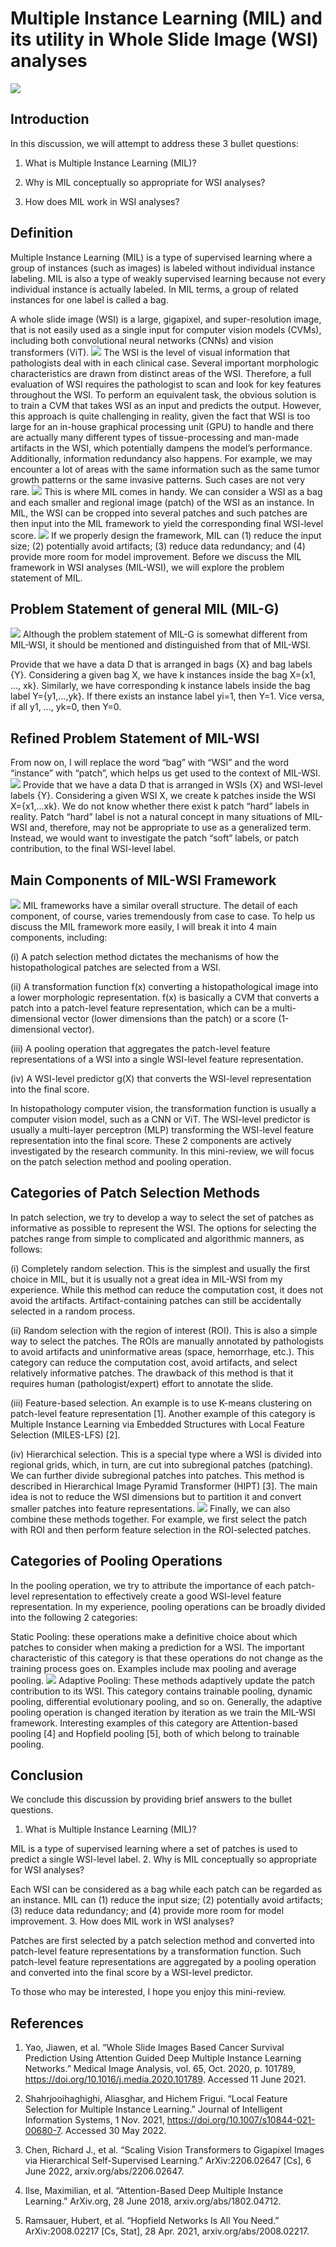 # Multiple Instance Learning (MIL) and its utility in Whole Slide Image (WSI) analyses
![](/img/post2_image1.webp)

## Introduction
In this discussion, we will attempt to address these 3 bullet questions:

1. What is Multiple Instance Learning (MIL)?

2. Why is MIL conceptually so appropriate for WSI analyses?

3. How does MIL work in WSI analyses?

## Definition
Multiple Instance Learning (MIL) is a type of supervised learning where a group of instances (such as images) is labeled without individual instance labeling. MIL is also a type of weakly supervised learning because not every individual instance is actually labeled. In MIL terms, a group of related instances for one label is called a bag.

A whole slide image (WSI) is a large, gigapixel, and super-resolution image, that is not easily used as a single input for computer vision models (CVMs), including both convolutional neural networks (CNNs) and vision transformers (ViT).
![](/img/post2_image2.webp)
The WSI is the level of visual information that pathologists deal with in each clinical case. Several important morphologic characteristics are drawn from distinct areas of the WSI. Therefore, a full evaluation of WSI requires the pathologist to scan and look for key features throughout the WSI. To perform an equivalent task, the obvious solution is to train a CVM that takes WSI as an input and predicts the output. However, this approach is quite challenging in reality, given the fact that WSI is too large for an in-house graphical processing unit (GPU) to handle and there are actually many different types of tissue-processing and man-made artifacts in the WSI, which potentially dampens the model’s performance. Additionally, information redundancy also happens. For example, we may encounter a lot of areas with the same information such as the same tumor growth patterns or the same invasive patterns. Such cases are not very rare.
![](/img/post2_image3.webp)
This is where MIL comes in handy. We can consider a WSI as a bag and each smaller and regional image (patch) of the WSI as an instance. In MIL, the WSI can be cropped into several patches and such patches are then input into the MIL framework to yield the corresponding final WSI-level score.
![](/img/post2_image4.webp)
If we properly design the framework, MIL can (1) reduce the input size; (2) potentially avoid artifacts; (3) reduce data redundancy; and (4) provide more room for model improvement. Before we discuss the MIL framework in WSI analyses (MIL-WSI), we will explore the problem statement of MIL.
## Problem Statement of general MIL (MIL-G)
![](/img/post2_image5.webp)
Although the problem statement of MIL-G is somewhat different from MIL-WSI, it should be mentioned and distinguished from that of MIL-WSI.

Provide that we have a data D that is arranged in bags {X} and bag labels {Y}. Considering a given bag X, we have k instances inside the bag X={x1, …, xk}. Similarly, we have corresponding k instance labels inside the bag label Y={y1,…,yk}. If there exists an instance label yi=1, then Y=1. Vice versa, if all y1, …, yk=0, then Y=0.
## Refined Problem Statement of MIL-WSI
From now on, I will replace the word “bag” with “WSI” and the word “instance” with “patch”, which helps us get used to the context of MIL-WSI.
![](/img/post2_image6.webp)
Provide that we have a data D that is arranged in WSIs {X} and WSI-level labels {Y}. Considering a given WSI X, we create k patches inside the WSI X={x1,…xk}. We do not know whether there exist k patch “hard” labels in reality. Patch “hard” label is not a natural concept in many situations of MIL-WSI and, therefore, may not be appropriate to use as a generalized term. Instead, we would want to investigate the patch “soft” labels, or patch contribution, to the final WSI-level label.
## Main Components of MIL-WSI Framework
![](/img/post2_image7.webp)
MIL frameworks have a similar overall structure. The detail of each component, of course, varies tremendously from case to case. To help us discuss the MIL framework more easily, I will break it into 4 main components, including:

(i) A patch selection method dictates the mechanisms of how the histopathological patches are selected from a WSI.

(ii) A transformation function f(x) converting a histopathological image into a lower morphologic representation. f(x) is basically a CVM that converts a patch into a patch-level feature representation, which can be a multi-dimensional vector (lower dimensions than the patch) or a score (1-dimensional vector).

(iii) A pooling operation that aggregates the patch-level feature representations of a WSI into a single WSI-level feature representation.

(iv) A WSI-level predictor g(X) that converts the WSI-level representation into the final score.

In histopathology computer vision, the transformation function is usually a computer vision model, such as a CNN or ViT. The WSI-level predictor is usually a multi-layer perceptron (MLP) transforming the WSI-level feature representation into the final score. These 2 components are actively investigated by the research community. In this mini-review, we will focus on the patch selection method and pooling operation.
## Categories of Patch Selection Methods
In patch selection, we try to develop a way to select the set of patches as informative as possible to represent the WSI. The options for selecting the patches range from simple to complicated and algorithmic manners, as follows:

(i) Completely random selection. This is the simplest and usually the first choice in MIL, but it is usually not a great idea in MIL-WSI from my experience. While this method can reduce the computation cost, it does not avoid the artifacts. Artifact-containing patches can still be accidentally selected in a random process.

(ii) Random selection with the region of interest (ROI). This is also a simple way to select the patches. The ROIs are manually annotated by pathologists to avoid artifacts and uninformative areas (space, hemorrhage, etc.). This category can reduce the computation cost, avoid artifacts, and select relatively informative patches. The drawback of this method is that it requires human (pathologist/expert) effort to annotate the slide.

(iii) Feature-based selection. An example is to use K-means clustering on patch-level feature representation [1]. Another example of this category is Multiple Instance Learning via Embedded Structures with Local Feature Selection (MILES-LFS) [2].

(iv) Hierarchical selection. This is a special type where a WSI is divided into regional grids, which, in turn, are cut into subregional patches (patching). We can further divide subregional patches into patches. This method is described in Hierarchical Image Pyramid Transformer (HIPT) [3]. The main idea is not to reduce the WSI dimensions but to partition it and convert smaller patches into feature representations.
![](/img/post2_image8.webp)
Finally, we can also combine these methods together. For example, we first select the patch with ROI and then perform feature selection in the ROI-selected patches.
## Categories of Pooling Operations
In the pooling operation, we try to attribute the importance of each patch-level representation to effectively create a good WSI-level feature representation. In my experience, pooling operations can be broadly divided into the following 2 categories:

Static Pooling: these operations make a definitive choice about which patches to consider when making a prediction for a WSI. The important characteristic of this category is that these operations do not change as the training process goes on. Examples include max pooling and average pooling.
![](/img/post2_image9.webp)
Adaptive Pooling: These methods adaptively update the patch contribution to its WSI. This category contains trainable pooling, dynamic pooling, differential evolutionary pooling, and so on. Generally, the adaptive pooling operation is changed iteration by iteration as we train the MIL-WSI framework. Interesting examples of this category are Attention-based pooling [4] and Hopfield pooling [5], both of which belong to trainable pooling.
## Conclusion
We conclude this discussion by providing brief answers to the bullet questions.

1. What is Multiple Instance Learning (MIL)?

MIL is a type of supervised learning where a set of patches is used to predict a single WSI-level label.
2. Why is MIL conceptually so appropriate for WSI analyses?

Each WSI can be considered as a bag while each patch can be regarded as an instance. MIL can (1) reduce the input size; (2) potentially avoid artifacts; (3) reduce data redundancy; and (4) provide more room for model improvement.
3. How does MIL work in WSI analyses?

Patches are first selected by a patch selection method and converted into patch-level feature representations by a transformation function. Such patch-level feature representations are aggregated by a pooling operation and converted into the final score by a WSI-level predictor.

To those who may be interested, I hope you enjoy this mini-review.
## References
1. Yao, Jiawen, et al. “Whole Slide Images Based Cancer Survival Prediction Using Attention Guided Deep Multiple Instance Learning Networks.” Medical Image Analysis, vol. 65, Oct. 2020, p. 101789, https://doi.org/10.1016/j.media.2020.101789. Accessed 11 June 2021.

2. Shahrjooihaghighi, Aliasghar, and Hichem Frigui. “Local Feature Selection for Multiple Instance Learning.” Journal of Intelligent Information Systems, 1 Nov. 2021, https://doi.org/10.1007/s10844-021-00680-7. Accessed 30 May 2022.

3. Chen, Richard J., et al. “Scaling Vision Transformers to Gigapixel Images via Hierarchical Self-Supervised Learning.” ArXiv:2206.02647 [Cs], 6 June 2022, arxiv.org/abs/2206.02647.

4. Ilse, Maximilian, et al. “Attention-Based Deep Multiple Instance Learning.” ArXiv.org, 28 June 2018, arxiv.org/abs/1802.04712.

5. Ramsauer, Hubert, et al. “Hopfield Networks Is All You Need.” ArXiv:2008.02217 [Cs, Stat], 28 Apr. 2021, arxiv.org/abs/2008.02217.
